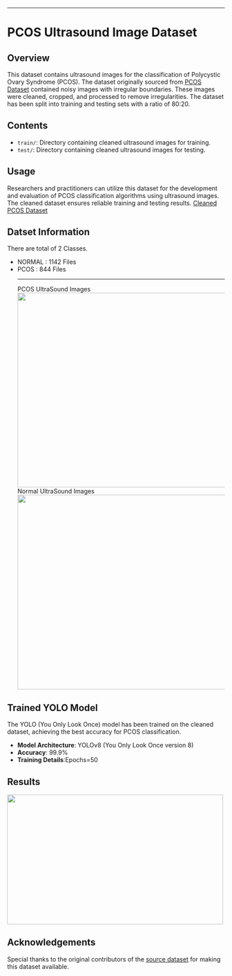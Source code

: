 ---

# PCOS Ultrasound Image Dataset

## Overview
This dataset contains ultrasound images for the classification of Polycystic Ovary Syndrome (PCOS). The dataset originally sourced from [PCOS Dataset](https://www.kaggle.com/datasets/shnotweta/2000-images-of-ultrasound-for-pcos) contained noisy images with irregular boundaries. These images were cleaned, cropped, and processed to remove irregularities. The dataset has been split into training and testing sets with a ratio of 80:20.

## Contents
- `train/`: Directory containing cleaned ultrasound images for training.
- `test/`: Directory containing cleaned ultrasound images for testing.

## Usage
Researchers and practitioners can utilize this dataset for the development and evaluation of PCOS classification algorithms using ultrasound images. The cleaned dataset ensures reliable training and testing results.  [Cleaned PCOS Dataset](https://www.kaggle.com/datasets/bharatsh001/pcos-cleaned-and-splitted)

## Datset Information
There are total of  2 Classes.
  *  NORMAL : 1142 Files
  *  PCOS : 844 Files<br><hr>
PCOS UltraSound Images <br> 
<img src="https://github.com/Sh-bharat/PCOS_Image_Classification/assets/133742551/5acad53b-5259-4bc5-8a4d-183e7731d7a0" width="700" height="450" /><br>Normal UltraSound Images <br> <img src="https://github.com/Sh-bharat/PCOS_Image_Classification/assets/133742551/dda76bf0-cfc4-4ff6-b1f3-3294885e3f22" width="700" height="450" />


## Trained YOLO Model
The YOLO (You Only Look Once) model has been trained on the cleaned dataset, achieving the best accuracy for PCOS classification.

- **Model Architecture**: YOLOv8 (You Only Look Once version 8)
- **Accuracy**: 99.9%
- **Training Details**:Epochs=50

## Results
<img src="https://github.com/Sh-bharat/PCOS_Image_Classification/assets/133742551/a8389e1f-8023-4af4-85b0-4f9a098d2875" width="500" height="300" />



## Acknowledgements
Special thanks to the original contributors of the [source dataset](https://www.kaggle.com/datasets/shnotweta/2000-images-of-ultrasound-for-pcos) for making this dataset available.

